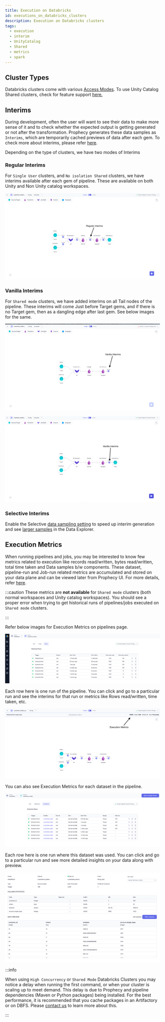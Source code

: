 ```yaml
---
title: Execution on Databricks
id: executions_on_databricks_clusters
description: Execution on Databricks clusters
tags:
  - execution
  - interim
  - UnityCatalog
  - Shared
  - metrics
  - spark
---
```


## Cluster Types

Databricks clusters come with various [Access Modes](https://docs.databricks.com/clusters/create-cluster.html#what-is-cluster-access-mode). To use Unity Catalog Shared clusters, check for feature support [here.](docs/administration/Spark-fabrics/databricks/UCShared.md)

## Interims

During development, often the user will want to see their data to make more sense of it and to check whether the expected output is getting
generated or not after the transformation. Prophecy generates these data samples as `Interims`, which are temporarily cached previews of data after each gem.
To check more about interims, please refer [here](/docs/Spark/execution/interactive-execution.md#interims).

Depending on the type of clusters, we have two modes of Interims

### Regular Interims

For `Single User` clusters, and `No isolation Shared` clusters, we have interims available after each gem of pipeline. These are available on both Unity and Non Unity catalog workspaces.

![Regular Interims](img/SingleModeInterims.png)

### Vanilla Interims

For `Shared mode` clusters, we have added interims on all Tail nodes of the pipeline.
These interims will come Just before Target gems, and if there is no Target gem, then as a dangling edge after last gem. See below images for the same.

![Vanilla Interims](img/SharedModeInterims.png)

![Vanilla Interims](img/vanillaInterims2.png)

### Selective Interims

Enable the Selective [data sampling setting](docs/Spark/pipelines/pipeline-settings.md#run-settings) to speed up interim generation and see [larger samples](docs/Spark/data-explorer/data-explorer.md#large-sample-interims) in the Data Explorer.

## Execution Metrics

When running pipelines and jobs, you may be interested to know few metrics related to execution like records
read/written, bytes read/written, total time taken and Data samples b/w components. These dataset, pipeline-run and
Job-run related metrics are accumulated and stored on your data plane and can be viewed later from Prophecy UI. For more details, refer [here](./execution-metrics).

:::caution
These metrics are **not available** for `Shared mode` clusters (both normal workspaces and Unity catalog workspaces). You should see a proper error when trying to get historical runs of pipelines/jobs executed on `Shared mode` clusters.

:::

Refer below images for Execution Metrics on pipelines page.

![Pipeline_Execution_Metrics](img/execution-metrics-pipeline.png)

Each row here is one run of the pipeline. You can click and go to a particular run and see the interims for that run or metrics like Rows read/written, time taken, etc.

![Execution_Metrics](img/ExecutionMetrics.png)

You can also see Execution Metrics for each dataset in the pipeline.

![Dataset_metrcis](img/execution-metrcis-dataset1.png)

Each row here is one run where this dataset was used. You can click and go to a particular run and see more detailed insights on your data along with preview.

![Dataset_stats](img/dataset-statistics.png)

:::info

When using `High Concurrency` or `Shared Mode` Databricks Clusters you may notice a delay when running the first command, or when your cluster is scaling up to meet demand. This delay is due to Prophecy and pipeline dependencies (Maven or Python packages) being installed. For the best performance, it is recommended that you cache packages in an Artifactory or on DBFS. Please [contact us](https://help.prophecy.io/support/tickets/new) to learn more about this.

:::
